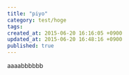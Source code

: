```yaml
---
title: "piyo"
category: test/hoge
tags: 
created_at: 2015-06-20 16:16:05 +0900
updated_at: 2015-06-20 16:48:16 +0900
published: true
---
```


aaaabbbbbb
